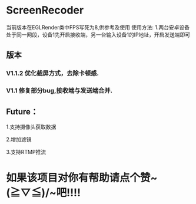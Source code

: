 # ScreenRecoder
当前版本在EGLRender类中FPS写死为8,供参考及使用
使用方法:
1.两台安卓设备处于同一网段，设备1先开启接收端，另一台输入设备1的IP地址，开启发送端即可



## 版本
### V1.1.2 优化截屏方式，去除卡顿感.
### V1.1 修复部分bug,接收端与发送端合并.


## Future：
1.支持摄像头获取数据

2.增加滤镜

3.支持RTMP推流


# 如果该项目对你有帮助请点个赞~\(≧▽≦)/~吧!!!!


